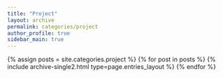 ```yaml
---
title: "Project"
layout: archive
permalink: categories/project
author_profile: true
sidebar_main: true
---
```



{% assign posts = site.categories.project %}
{% for post in posts %} {% include archive-single2.html type=page.entries_layout %} {% endfor %}
